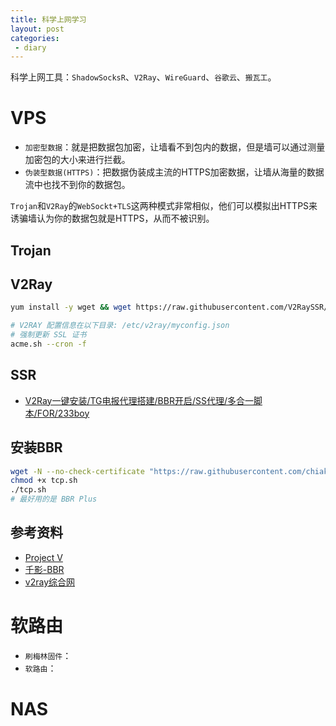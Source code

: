 ```yaml
---
title: 科学上网学习
layout: post
categories:
 - diary
---
```


科学上网工具：`ShadowSocksR`、`V2Ray`、`WireGuard`、`谷歌云`、`搬瓦工`。


# VPS

* `加密型数据`：就是把数据包加密，让墙看不到包内的数据，但是墙可以通过测量加密包的大小来进行拦截。
* `伪装型数据(HTTPS)`：把数据伪装成主流的HTTPS加密数据，让墙从海量的数据流中也找不到你的数据包。

`Trojan`和`V2Ray`的`WebSockt+TLS`这两种模式非常相似，他们可以模拟出HTTPS来诱骗墙认为你的数据包就是HTTPS，从而不被识别。

## Trojan

## V2Ray

```sh
yum install -y wget && wget https://raw.githubusercontent.com/V2RaySSR/V2RaySSR/master/v2ray_ws_tls_wp.sh && chmod +x v2ray_ws_tls_wp.sh && ./v2ray_ws_tls_wp.sh

# V2RAY 配置信息在以下目录: /etc/v2ray/myconfig.json
# 强制更新 SSL 证书
acme.sh --cron -f
```

## SSR

* [V2Ray一键安装/TG电报代理搭建/BBR开启/SS代理/多合一脚本/FOR/233boy](https://www.v2rayssr.com/233v2ray.html)

## 安装BBR

```sh
wget -N --no-check-certificate "https://raw.githubusercontent.com/chiakge/Linux-NetSpeed/master/tcp.sh"
chmod +x tcp.sh
./tcp.sh
# 最好用的是 BBR Plus
```

## 参考资料

* [Project V](https://v2ray.com/)
* [千影-BBR](https://www.94ish.me/)
* [v2ray综合网](https://www.v2rayssr.com/)


# 软路由
* `刷梅林固件`：
* `软路由`：

# NAS

